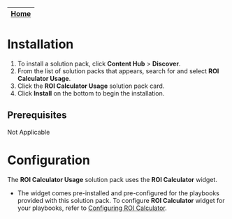 | [Home](https://github.com/fortinet-fortisoar/solution-pack-roi-calculator-usage/blob/release/1.0.0/README.md) |
|--------------------------------------------|
# Installation

1. To install a solution pack, click **Content Hub** > **Discover**.
2. From the list of solution packs that appears, search for and select **ROI Calculator Usage**.
3. Click the **ROI Calculator Usage** solution pack card.
4. Click **Install** on the bottom to begin the installation.

## Prerequisites

Not Applicable

# Configuration 
The **ROI Calculator Usage** solution pack uses the **ROI Calculator** widget.
- The widget comes pre-installed and pre-configured for the playbooks provided with this solution pack. To configure **ROI Calculator** widget for your playbooks, refer to [Configuring ROI Calculator](https://fortisoar.contenthub.fortinet.com/detail.html?entity=roiCalculator&version=1.0.0&type=widget).

